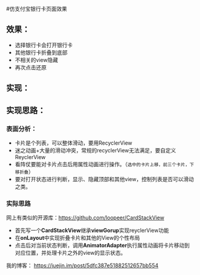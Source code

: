 #仿支付宝银行卡页面效果

## 效果：
* 选择银行卡会打开银行卡
* 其他银行卡折叠到底部
* 不相关的view隐藏
* 再次点击还原

[](https://user-gold-cdn.xitu.io/2019/12/20/16f213d5811e4da5?w=320&h=515&f=gif&s=1458791)
## 实现：


[](https://user-gold-cdn.xitu.io/2019/12/20/16f214c242f377ab?w=320&h=515&f=gif&s=920243)
## 实现思路：
### 表面分析：
* 卡片是个列表，可以整体滑动，要用RecyclerView
* 迷之动画+大量的滑动冲突，常规的recyclerView无法满足，要自定义ReyclerView
* 看阵仗要能对卡片点击后用属性动画进行操作。（``选中的卡片上移，前三个卡片，下移折叠``）
* 要对打开状态进行判断，显示、隐藏顶部和其他view，控制列表是否可以滑动之类。
### 实际思路
网上有类似的开源库：https://github.com/loopeer/CardStackView
* 首先写一个**CardStackView**继承**viewGorup**实现reyclerView功能
* 在**onLayout**中实现折叠卡片和其他的View的个性布局
* 点击后对当前状态判断，调用**AnimatorAdapter**执行属性动画将卡片移动到对应位置，并处理卡片之外的view的显示状态。

我的博客： https://juejin.im/post/5dfc387e51882512657bb554
